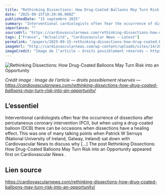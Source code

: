```yaml
---
title: "Rethinking Dissections: How Drug-Coated Balloons May Turn Risk into an Opportunity"
date: "2025-09-15T10:20:06.000Z"
publishedDate: "15 septembre 2025"
summary: "Interventional cardiologists often fear the occurrence of dissections after percutaneous coronary intervention (PCI), but when using a drug-coated balloon (DCB) there can be occasions when dissections have a healing effect. This was one of many talking points when Patrick W Serruys (National University of Ireland, Galway, Ireland) sat down with Cardiovascular News to discuss why [&#8230;] The post Rethinking Dissections: How Drug-Coated Balloons May Turn Risk into an Opportunity appeared first on Cardiovascular News ."
importance: ""
sourceUrl: "https://cardiovascularnews.com/rethinking-dissections-how-drug-coated-balloons-may-turn-risk-into-an-opportunity/"
tags: ["France", "Actualité", "Cardiovascular News — Latest"]
permalink: "/papers/2025-09-15-rethinking-dissections-how-drug-coated-balloons-may-turn-risk-into-an-opportunity"
imageUrl: "http://cardiovascularnews.com/wp-content/uploads/sites/14/2025/09/Website.png"
imageCredit: "Image de l’article — droits possiblement réservés — https://cardiovascularnews.com/rethinking-dissections-how-drug-coated-balloons-may-turn-risk-into-an-opportunity/"
---
```


![Rethinking Dissections: How Drug-Coated Balloons May Turn Risk into an Opportunity](http://cardiovascularnews.com/wp-content/uploads/sites/14/2025/09/Website.png)

*Crédit image : Image de l’article — droits possiblement réservés — https://cardiovascularnews.com/rethinking-dissections-how-drug-coated-balloons-may-turn-risk-into-an-opportunity/*

## L’essentiel

Interventional cardiologists often fear the occurrence of dissections after percutaneous coronary intervention (PCI), but when using a drug-coated balloon (DCB) there can be occasions when dissections have a healing effect. This was one of many talking points when Patrick W Serruys (National University of Ireland, Galway, Ireland) sat down with Cardiovascular News to discuss why [&#8230;] The post Rethinking Dissections: How Drug-Coated Balloons May Turn Risk into an Opportunity appeared first on Cardiovascular News .

## Lien source

https://cardiovascularnews.com/rethinking-dissections-how-drug-coated-balloons-may-turn-risk-into-an-opportunity/
